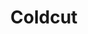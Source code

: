 ---
title: "Coldcut"
summary: "Coldcut are an English electronic music duo composed of Matt Black and Jonathan More. Credited as pioneers for pop sampling in the 1980s, Coldcut are also considered the first stars of UK electronic dance music due to their innovative style, which featured cut-up samples of hip-hop, soul, funk, spoken word and various other types of music, as well as video and multimedia. According to Spin, \"in '87 Coldcut pioneered the British fad for 'DJ records'\".Coldcut's records first introduced the public to pop artists Yazz and Lisa Stansfield, through which these artists achieved pop chart success. In addition, Coldcut has remixed and created productions on tracks by the likes of Eric B & Rakim, James Brown, Queen Latifah, Eurythmics, INXS, Steve Reich, Blondie, the Fall, Pierre Henry, Nina Simone, Fog, Red Snapper, and BBC Radiophonic Workshop.
Beyond their work as a production duo, Coldcut are the founders of Ninja Tune, an independent record label in London, England with an overall emphasis on encouraging interactive technology and finding innovative uses of software. The label's first releases were produced by Coldcut in the early '90s, and composed of instrumental hip-hop cuts that led the duo to help pioneer the trip hop genre, with artists such as Funki Porcini, the Herbaliser and DJ Vadim."
image: "coldcut.jpg"
apple_music_artist_url: "None"
wikipedia_url: "https://en.wikipedia.org/wiki/Coldcut"
---